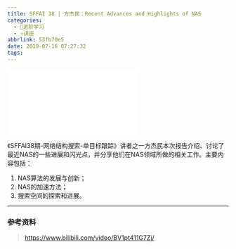 ```yaml
---
title: SFFAI 38 | 方杰民：Recent Advances and Highlights of NAS
categories:
  - 🌙进阶学习
  - ⭐讲座
abbrlink: 53fb70e5
date: 2019-07-16 07:27:32
tags:
---
```


<iframe src="//player.bilibili.com/player.html?aid=59379123&bvid=BV1pt411G7Zj&cid=103465370&p=1" scrolling="no" border="0" frameborder="no" framespacing="0" allowfullscreen="true"> </iframe>

《SFFAI38期-网络结构搜索-单目标跟踪》讲者之一方杰民本次报告介绍、讨论了最近NAS的一些进展和闪光点，并分享他们在NAS领域所做的相关工作。主要内容包括：
1. NAS算法的发展与创新；
2. NAS的加速方法；
3. 搜索空间的探索和进展。

<!--more-->

***

### 参考资料

> <https://www.bilibili.com/video/BV1pt411G7Zj/>
